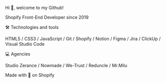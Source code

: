 <!--- - 👋 Hi, I’m @pe73r
- 👀 I’m interested in ...
- 🌱 I’m currently learning ...
- 💞️ I’m looking to collaborate on ...
- 📫 How to reach me ...


pe73r/pe73r is a ✨ special ✨ repository because its `README.md` (this file) appears on your GitHub profile.
You can click the Preview link to take a look at your changes.
--->
 Hi 👋,  welcome to my Github!
 
 Shopify Front-End Developer since 2019


🛠 Technologies and tools

HTML5 /  CSS3 / JavaScript / Git / Shopify / Notion / Figma / Jira / ClickUp / Visual Studio Code

💻 Agencies

Studio Zerance / Nowmade / We-Trust / Reduncle / Mr.Milu

Made with 💖 on Shopify
